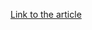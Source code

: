 [Link to the article](https://brica.de/alerts/alert/public/1255063/kimsuky-unveils-apt-campaign-smoke-screen-aimed-at-korea-and-america/)
